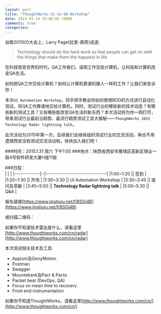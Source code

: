 ```yaml
---
layout: post
title: "ThoughtWorks-Xi'an-QA-Workshop"
date: 2015-01-14 19:08:05 +0800
comments: true
categories:
---
```

谷歌2013I/O大会上，Larry Page(拉里-佩奇)说道:
>Technology should do the hard work so that people can get on with the things that make them the happiest in life

在科技改变世界的时代，QA工作者们，请把工作交给计算机，让科技和计算机改变QA生活。

如何把QA工作交给计算机？如何让计算机靠谱的跟人一样的工作？让我们来告诉你！

本次`UI Automation Workshop`，将手把手教会你如何使用BDD的方式进行自动化测试，将QA工作靠谱地交给计算机。同时，测试行业的哪些新的技术动态？有哪些新的测试工具？又有哪些能改变QA生活的新东西？本次活动将为你一网打尽，带来测试行业最前沿趋势、最流行趋势测试工具大揭秘——`ThoughWorks 2015 Technology Radar lightning talk`。

此次活动为2015年第一次，后续我们会继续组织测试行业的交流活动，再也不用遗憾西安没有测试交流活动啦，快快加入我们吧！

###时间：2015.1.31 周六 下午1:00
###地点：陕西省西安市雁塔区高新区锦业一路4号软件研发大厦H座11层

###日程：  
|         |                             |
|-------------|:-|:------------------------------:|
|1:00~1:20    ||   签到                          |
|1:20~1:30    ||   开场                          |
|1:30~3:30    ||   UI Automation Workshop       |
|3:30~3:45    ||   提问及茶歇                     |
|3:45~5:00    ||   __Technology Radar lightning talk__ |
|5:00~5:30    ||   Q&A                          |


报名链接[https://www.jinshuju.net/f/BSGi4B](https://www.jinshuju.net/f/BSGi4B)

或扫描二维码：

如果你不知道技术雷达是什么，请看这里[http://www.thoughtworks.com/cn/radar](http://www.thoughtworks.com/cn/radar)

本次测试相关技术及工具:

-   Appium及GenyMotion
-   Postman
-   Swagger
-   Mountebank及Pact & Pacto
-   Packet beat (DevOps, QA)
-   Focus on mean time to recovery
-   Front end instrumentation

如果你不知道ThoughtWorks，请看这里[http://www.thoughtworks.com/cn/](http://www.thoughtworks.com/cn/)
